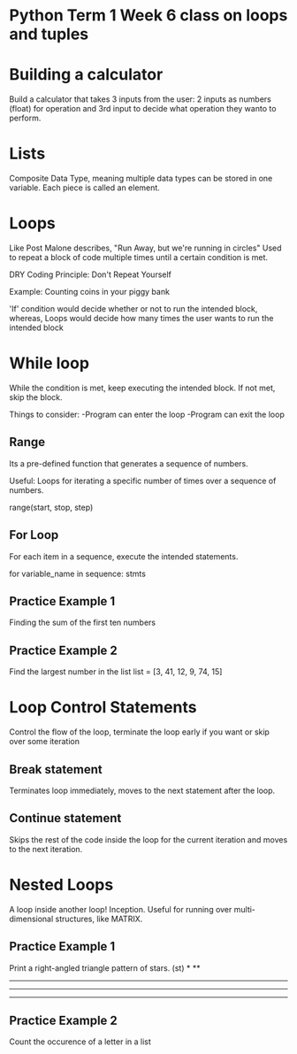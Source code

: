 # Python Term 1 Week 6 class on loops and tuples

# Building a calculator
Build a calculator that takes 3 inputs from the user:
2 inputs as numbers (float) for operation and 3rd input to decide what operation they wanto to perform.

# Lists
Composite Data Type, meaning multiple data types can be stored in one variable. 
Each piece is called an element.

# Loops
Like Post Malone describes, "Run Away, but we're running in circles"
Used to repeat a block of code multiple times until a certain condition is met.

DRY Coding Principle: Don't Repeat Yourself

Example: Counting coins in your piggy bank

'If' condition would decide whether or not to run the intended block, whereas,
Loops would decide how many times the user wants to run the intended block

# While loop
While the condition is met, keep executing the intended block. If not met, skip the block.

Things to consider:
    -Program can enter the loop
    -Program can exit the loop

## Range
Its a pre-defined function that generates a sequence of numbers.

Useful: Loops for iterating a specific number of times over a sequence of numbers.

range(start, stop, step)

## For Loop
For each item in a sequence, execute the intended statements.

for variable_name in sequence:
    stmts

## Practice Example 1 
Finding the sum of the first ten numbers

## Practice Example 2 
Find the largest number in the list
list = [3, 41, 12, 9, 74, 15]

# Loop Control Statements
Control the flow of the loop, terminate the loop early if you want or skip over some iteration

## Break statement
Terminates loop immediately, moves to the next statement after the loop.

## Continue statement
Skips the rest of the code inside the loop for the current iteration and moves to the next iteration.

# Nested Loops
A loop inside another loop! Inception.
Useful for running over multi-dimensional structures, like MATRIX.

## Practice Example 1
Print a right-angled triangle pattern of stars. (st)
*
**
***
****
*****

## Practice Example 2
Count the occurence of a letter in a list
